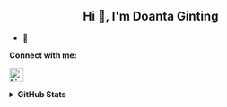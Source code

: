 <h2 align="center">Hi 👋, I'm Doanta Ginting</h2>

- 🌱 

<b>Connect with me:<b>

<p align="left">
  <a href="https://www.linkedin.com/in/doantaa" target="blank">
    <img align="center" src="https://img.shields.io/badge/-LinkedIn-0077b5?style=for-the-badge&logo=LinkedIn&logoColor=white" alt="LinkedIn" height="25" />
  </a>
  
</p>

<details>
  <summary><b>GitHub Stats</b></summary>
  <br />

  <div>
     <img src="https://github-readme-stats.vercel.app/api/top-langs?username=doantaa&show_icons=true&locale=en&layout=compact&theme=radical" alt="doantaa" />
  </div>

  <div>
    <img src="https://github-readme-stats.vercel.app/api?username=doantaa&show_icons=true&locale=en&theme=radical" alt="doantaa" />
  </div>

  <div>
    <img src="https://github-readme-streak-stats.herokuapp.com/?user=doantaa&theme=radical" alt="doantaa" />
  </div>

  <div>
    <img src="https://github-readme-stats.vercel.app/api/wakatime?theme=radical&username=@doantaa" alt="Wakatime"/>
  </div>
</details>
